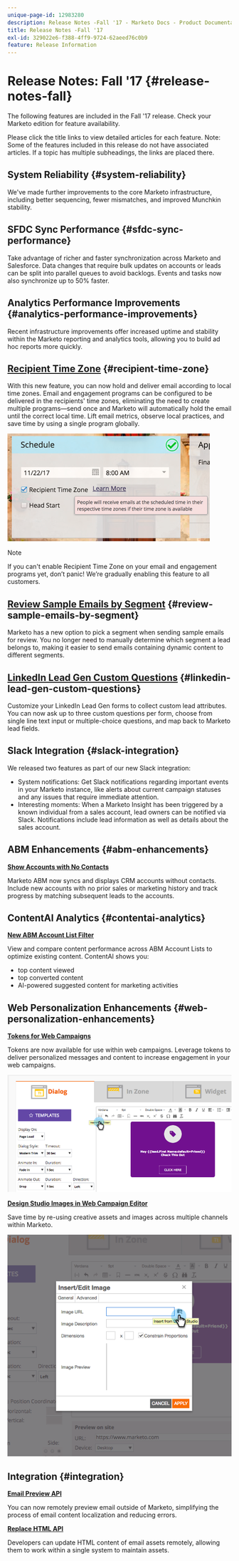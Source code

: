 ```yaml
---
unique-page-id: 12983280
description: Release Notes -Fall '17 - Marketo Docs - Product Documentation
title: Release Notes -Fall '17
exl-id: 329022e6-f388-4ff9-9724-62aeed76c0b9
feature: Release Information
---
```

# Release Notes: Fall '17 {#release-notes-fall}

The following features are included in the Fall '17 release. Check your Marketo edition for feature availability.

Please click the title links to view detailed articles for each feature. Note: Some of the features included in this release do not have associated articles. If a topic has multiple subheadings, the links are placed there.

## System Reliability {#system-reliability}

We've made further improvements to the core Marketo infrastructure, including better sequencing, fewer mismatches, and improved Munchkin stability.

## SFDC Sync Performance {#sfdc-sync-performance}

Take advantage of richer and faster synchronization across Marketo and Salesforce. Data changes that require bulk updates on accounts or leads can be split into parallel queues to avoid backlogs. Events and tasks now also synchronize up to 50% faster.

## Analytics Performance Improvements {#analytics-performance-improvements}

Recent infrastructure improvements offer increased uptime and stability within the Marketo reporting and analytics tools, allowing you to build ad hoc reports more quickly.

## [Recipient Time Zone](/help/marketo/product-docs/email-marketing/email-programs/email-program-actions/scheduling-with-recipient-time-zone/understanding-recipient-time-zone.md) {#recipient-time-zone}

With this new feature, you can now hold and deliver email according to local time zones. Email and engagement programs can be configured to be delivered in the recipients' time zones, eliminating the need to create multiple programs—send once and Marketo will automatically hold the email until the correct local time. Lift email metrics, observe local practices, and save time by using a single program globally.

![](assets/image2017-11-29-8-3a45-3a47.png)

>[!NOTE]
>
>If you can't enable Recipient Time Zone on your email and engagement programs yet, don’t panic! We’re gradually enabling this feature to all customers.

## [Review Sample Emails by Segment](/help/marketo/product-docs/email-marketing/general/creating-an-email/send-a-sample-email.md) {#review-sample-emails-by-segment}

Marketo has a new option to pick a segment when sending sample emails for review. You no longer need to manually determine which segment a lead belongs to, making it easier to send emails containing dynamic content to different segments.

## [LinkedIn Lead Gen Custom Questions](/help/marketo/product-docs/demand-generation/social/social-functions/set-up-linkedin-lead-gen-forms.md) {#linkedin-lead-gen-custom-questions}

Customize your LinkedIn Lead Gen forms to collect custom lead attributes. You can now ask up to three custom questions per form, choose from single line text input or multiple-choice questions, and map back to Marketo lead fields.

## Slack Integration {#slack-integration}

We released two features as part of our new Slack integration:

* System notifications: Get Slack notifications regarding important events in your Marketo instance, like alerts about current campaign statuses and any issues that require immediate attention. 
* Interesting moments: When a Marketo Insight has been triggered by a known individual from a sales account, lead owners can be notified via Slack. Notifications include lead information as well as details about the sales account.

## ABM Enhancements {#abm-enhancements}

**[Show Accounts with No Contacts](https://docs.marketo.com/x/fKCt)**

Marketo ABM now syncs and displays CRM accounts without contacts. Include new accounts with no prior sales or marketing history and track progress by matching subsequent leads to the accounts.

## ContentAI Analytics {#contentai-analytics}

**[New ABM Account List Filter](https://docs.marketo.com/x/1BPG)**

View and compare content performance across ABM Account Lists to optimize existing content. ContentAI shows you:

* top content viewed
* top converted content
* AI-powered suggested content for marketing activities

## Web Personalization Enhancements {#web-personalization-enhancements}

**[Tokens for Web Campaigns](/help/marketo/product-docs/web-personalization/working-with-web-campaigns/using-the-web-personalization-rich-text-editor.md)**

Tokens are now available for use within web campaigns. Leverage tokens to deliver personalized messages and content to increase engagement in your web campaigns.

![](assets/image2017-11-16-11-3a25-3a7.png)

**[Design Studio Images in Web Campaign Editor](/help/marketo/product-docs/web-personalization/working-with-web-campaigns/using-the-web-personalization-rich-text-editor.md)**

Save time by re-using creative assets and images across multiple channels within Marketo.

![](assets/image2017-11-16-11-3a26-3a10.png)

## Integration  {#integration}

**[Email Preview API](https://developers.marketo.com/rest-api/assets/emails/)**

You can now remotely preview email outside of Marketo, simplifying the process of email content localization and reducing errors.

**[Replace HTML API](https://developers.marketo.com/rest-api/assets/emails/)**

Developers can update HTML content of email assets remotely, allowing them to work within a single system to maintain assets.
